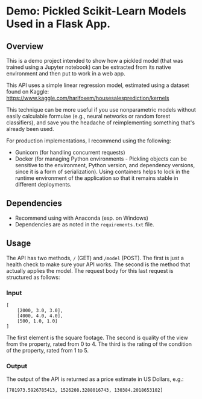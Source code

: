 # Demo: Pickled Scikit-Learn Models Used in a Flask App.

## Overview
This is a demo project intended to show how a pickled model (that was trained using a Jupyter notebook) can be extracted from its native environment and then put to work in a web app.

This API uses a simple linear regression model, estimated using a dataset found on Kaggle:
https://www.kaggle.com/harlfoxem/housesalesprediction/kernels

This technique can be more useful if you use nonparametric models without easily calculable formulae (e.g., neural networks or random forest classifiers), and save you the headache of reimplementing something that's already been used.

For production implementations, I recommend using the following:
* Gunicorn (for handling concurrent requests)
* Docker (for managing Python environments - Pickling objects can be sensitive to the environment, Python version, and dependency versions, since it is a form of serialization).  Using containers helps to lock in the runtime environment of the application so that it remains stable in different deployments.

## Dependencies
* Recommend using with Anaconda (esp. on Windows)
* Dependencies are as noted in the `requirements.txt` file.

## Usage
The API has two methods, `/` (GET) and `/model` (POST).
The first is just a health check to make sure your API works.
The second is the method that actually applies the model.
The request body for this last request is structured as follows:

### Input
```
[
	[2000, 3.0, 3.0],
	[4000, 4.0, 4.0],
	[500, 1.0, 1.0]
]
```

The first element is the square footage. The second is quality of the view from the property, rated from 0 to 4. The third is the rating of the condition of the property, rated from 1 to 5.

### Output
The output of the API is returned as a price estimate in US Dollars, e.g.:
```
[781973.5926785413, 1526208.3288016743, 130384.2018653102]
```
